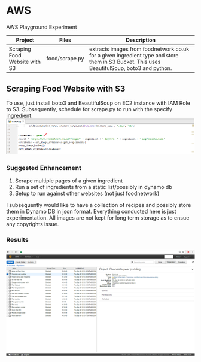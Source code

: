 # AWS
AWS Playground Experiment

Project | Files | Description
---|--- | ---
Scraping Food Website with S3 | food/scrape.py | extracts images from foodnetwork.co.uk for a given ingredient type and store them in S3 Bucket. This uses BeautifulSoup, boto3 and python. 

## Scraping Food Website with S3

To use, just install boto3 and BeautifulSoup on EC2 instance with IAM Role to S3. Subsequently, schedule for scrape.py to run with the specify ingredient. 
![alt text](https://github.com/ziyenl/aws/blob/master/food/ingredient.png "ingredient keyword")

### Suggested Enhancement
1. Scrape multiple pages of a given ingredient
2. Run a set of ingredients from a static list/possibly in dynamo db
3. Setup to run against other websites (not just foodnetwork)

I subsequently would like to have a collection of recipes and possibly store them in Dynamo DB in json format. Everything conducted here is just experimentation. All images are not kept for long term storage as to ensue any copyrights issue.

### Results
![alt text](https://github.com/ziyenl/aws/blob/master/food/result.png "result output")
